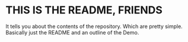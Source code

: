 THIS IS THE README, FRIENDS
=========================

It tells you about the contents of the repository.
Which are pretty simple. Basically just the README and an outline of the Demo.
